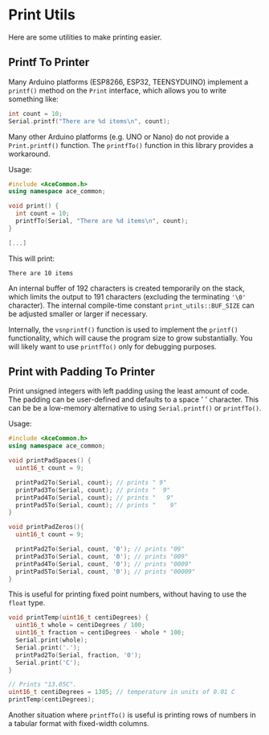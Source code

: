 # Print Utils

Here are some utilities to make printing easier.

## Printf To Printer

Many Arduino platforms (ESP8266, ESP32, TEENSYDUINO) implement a `printf()`
method on the `Print` interface, which allows you to write something like:

```C++
int count = 10;
Serial.printf("There are %d items\n", count);
```

Many other Arduino platforms (e.g. UNO or Nano) do not provide a
`Print.printf()` function. The `printfTo()` function in this library provides a
workaround.

Usage:

```C++
#include <AceCommon.h>
using namespace ace_common;

void print() {
  int count = 10;
  printfTo(Serial, "There are %d items\n", count);
}

[...]
```

This will print:
```
There are 10 items
```

An internal buffer of 192 characters is created temporarily on the stack, which
limits the output to 191 characters (excluding the terminating `'\0'`
character). The internal compile-time constant `print_utils::BUF_SIZE` can be
adjusted smaller or larger if necessary.

Internally, the `vsnprintf()` function is used to implement the `printf()`
functionality, which will cause the program size to grow substantially. You will
likely want to use `printfTo()` only for debugging purposes.

## Print with Padding To Printer

Print unsigned integers with left padding using the least amount of code. The
padding can be user-defined and defaults to a space ' ' character. This can be
be a low-memory alternative to using `Serial.printf()` or `printfTo()`.

Usage:

```C++
#include <AceCommon.h>
using namespace ace_common;

void printPadSpaces() {
  uint16_t count = 9;

  printPad2To(Serial, count); // prints " 9"
  printPad3To(Serial, count); // prints "  9"
  printPad4To(Serial, count); // prints "   9"
  printPad5To(Serial, count); // prints "    9"
}

void printPadZeros(){
  uint16_t count = 9;

  printPad2To(Serial, count, '0'); // prints "09"
  printPad3To(Serial, count, '0'); // prints "009"
  printPad4To(Serial, count, '0'); // prints "0009"
  printPad5To(Serial, count, '0'); // prints "00009"
}
```

This is useful for printing fixed point numbers, without having to use the
`float` type.

```C++
void printTemp(uint16_t centiDegrees) {
  uint16_t whole = centiDegrees / 100;
  uint16_t fraction = centiDegrees - whole * 100;
  Serial.print(whole);
  Serial.print('.');
  printPad2To(Serial, fraction, '0');
  Serial.print('C');
}

// Prints "13.05C".
uint16_t centiDegrees = 1305; // temperature in units of 0.01 C
printTemp(centiDegrees);
```

Another situation where `printfTo()` is useful is printing rows of numbers in a
tabular format with fixed-width columns.
